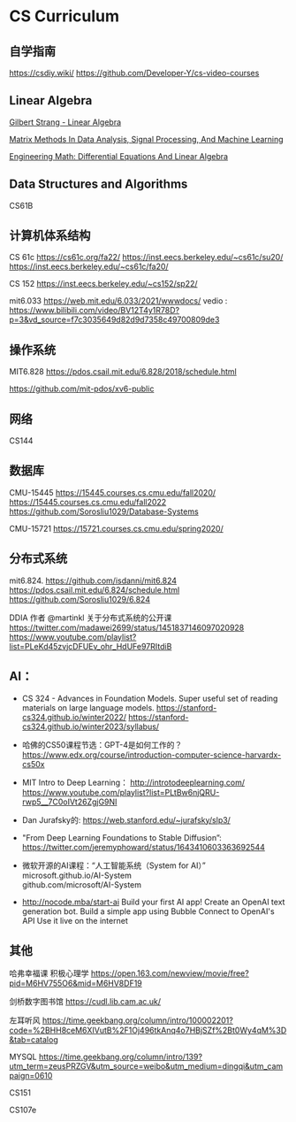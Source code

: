# CS  Curriculum
 

## 自学指南
https://csdiy.wiki/
https://github.com/Developer-Y/cs-video-courses


## Linear Algebra
[Gilbert Strang - Linear Algebra](https://ocw.mit.edu/courses/18-06-linear-algebra-spring-2010/) 

[Matrix Methods In Data Analysis, Signal Processing, And Machine Learning](https://ocw.mit.edu/courses/18-065-matrix-methods-in-data-analysis-signal-processing-and-machine-learning-spring-2018/)

[Engineering Math: Differential Equations And Linear Algebra](https://ocw.mit.edu/courses/2-087-engineering-math-differential-equations-and-linear-algebra-fall-2014/)

## Data Structures and Algorithms
 CS61B


## 计算机体系结构  
CS 61c
https://cs61c.org/fa22/
https://inst.eecs.berkeley.edu/~cs61c/su20/
https://inst.eecs.berkeley.edu/~cs61c/fa20/

CS 152
https://inst.eecs.berkeley.edu/~cs152/sp22/


mit6.033
https://web.mit.edu/6.033/2021/wwwdocs/
vedio : https://www.bilibili.com/video/BV12T4y1R78D?p=3&vd_source=f7c3035649d82d9d7358c49700809de3

## 操作系统
 MIT6.828
https://pdos.csail.mit.edu/6.828/2018/schedule.html

https://github.com/mit-pdos/xv6-public


## 网络
CS144

## 数据库
CMU-15445
https://15445.courses.cs.cmu.edu/fall2020/
https://15445.courses.cs.cmu.edu/fall2022
https://github.com/Sorosliu1029/Database-Systems

CMU-15721
https://15721.courses.cs.cmu.edu/spring2020/




## 分布式系统 
mit6.824. 
https://github.com/isdanni/mit6.824
https://pdos.csail.mit.edu/6.824/schedule.html
https://github.com/Sorosliu1029/6.824

DDIA 作者 @martinkl 关于分布式系统的公开课
 https://twitter.com/madawei2699/status/1451837146097020928
 https://www.youtube.com/playlist?list=PLeKd45zvjcDFUEv_ohr_HdUFe97RItdiB


## AI：
- CS 324 - Advances in Foundation Models. Super useful set of reading materials on large language models.
https://stanford-cs324.github.io/winter2022/
https://stanford-cs324.github.io/winter2023/syllabus/

- 哈佛的CS50课程节选：GPT-4是如何工作的？https://www.edx.org/course/introduction-computer-science-harvardx-cs50x

- MIT Intro to Deep Learning：
http://introtodeeplearning.com/
https://www.youtube.com/playlist?list=PLtBw6njQRU-rwp5__7C0oIVt26ZgjG9NI


- Dan Jurafsky的<Speech and Language Processing>: https://web.stanford.edu/~jurafsky/slp3/
- "From Deep Learning Foundations to Stable Diffusion”:  https://twitter.com/jeremyphoward/status/1643410603363692544

- 微软开源的AI课程：“人工智能系统（System for AI）”
 microsoft.github.io/AI-System   
 github.com/microsoft/AI-System

- http://nocode.mba/start-ai 
Build your first AI app!
Create an OpenAI text generation bot.
Build a simple app using Bubble
Connect to OpenAI's API
Use it live on the internet 

 



## 其他

哈弗幸福课 积极心理学
https://open.163.com/newview/movie/free?pid=M6HV755O6&mid=M6HV8DF19



剑桥数字图书馆
https://cudl.lib.cam.ac.uk/


左耳听风
https://time.geekbang.org/column/intro/100002201?code=%2BHH8ceM6XIVutB%2F1Oj496tkAnq4o7HBjSZf%2Bt0Wy4qM%3D&tab=catalog

MYSQL
https://time.geekbang.org/column/intro/139?utm_term=zeusPRZGV&utm_source=weibo&utm_medium=dingqi&utm_campaign=0610


CS151  

CS107e













